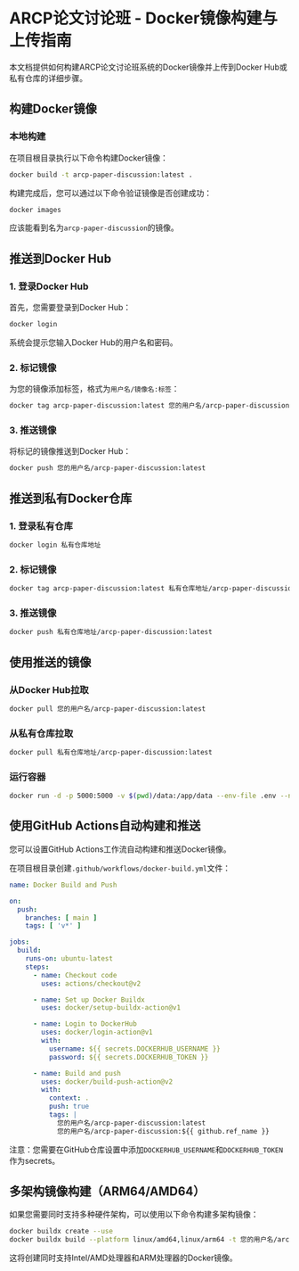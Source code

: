 # ARCP论文讨论班 - Docker镜像构建与上传指南

本文档提供如何构建ARCP论文讨论班系统的Docker镜像并上传到Docker Hub或私有仓库的详细步骤。

## 构建Docker镜像

### 本地构建

在项目根目录执行以下命令构建Docker镜像：

```bash
docker build -t arcp-paper-discussion:latest .
```

构建完成后，您可以通过以下命令验证镜像是否创建成功：

```bash
docker images
```

应该能看到名为`arcp-paper-discussion`的镜像。

## 推送到Docker Hub

### 1. 登录Docker Hub

首先，您需要登录到Docker Hub：

```bash
docker login
```

系统会提示您输入Docker Hub的用户名和密码。

### 2. 标记镜像

为您的镜像添加标签，格式为`用户名/镜像名:标签`：

```bash
docker tag arcp-paper-discussion:latest 您的用户名/arcp-paper-discussion:latest
```

### 3. 推送镜像

将标记的镜像推送到Docker Hub：

```bash
docker push 您的用户名/arcp-paper-discussion:latest
```

## 推送到私有Docker仓库

### 1. 登录私有仓库

```bash
docker login 私有仓库地址
```

### 2. 标记镜像

```bash
docker tag arcp-paper-discussion:latest 私有仓库地址/arcp-paper-discussion:latest
```

### 3. 推送镜像

```bash
docker push 私有仓库地址/arcp-paper-discussion:latest
```

## 使用推送的镜像

### 从Docker Hub拉取

```bash
docker pull 您的用户名/arcp-paper-discussion:latest
```

### 从私有仓库拉取

```bash
docker pull 私有仓库地址/arcp-paper-discussion:latest
```

### 运行容器

```bash
docker run -d -p 5000:5000 -v $(pwd)/data:/app/data --env-file .env --name arcp-paper-discussion 您的用户名/arcp-paper-discussion:latest
```

## 使用GitHub Actions自动构建和推送

您可以设置GitHub Actions工作流自动构建和推送Docker镜像。

在项目根目录创建`.github/workflows/docker-build.yml`文件：

```yaml
name: Docker Build and Push

on:
  push:
    branches: [ main ]
    tags: [ 'v*' ]

jobs:
  build:
    runs-on: ubuntu-latest
    steps:
      - name: Checkout code
        uses: actions/checkout@v2

      - name: Set up Docker Buildx
        uses: docker/setup-buildx-action@v1

      - name: Login to DockerHub
        uses: docker/login-action@v1
        with:
          username: ${{ secrets.DOCKERHUB_USERNAME }}
          password: ${{ secrets.DOCKERHUB_TOKEN }}

      - name: Build and push
        uses: docker/build-push-action@v2
        with:
          context: .
          push: true
          tags: |
            您的用户名/arcp-paper-discussion:latest
            您的用户名/arcp-paper-discussion:${{ github.ref_name }}
```

注意：您需要在GitHub仓库设置中添加`DOCKERHUB_USERNAME`和`DOCKERHUB_TOKEN`作为secrets。

## 多架构镜像构建（ARM64/AMD64）

如果您需要同时支持多种硬件架构，可以使用以下命令构建多架构镜像：

```bash
docker buildx create --use
docker buildx build --platform linux/amd64,linux/arm64 -t 您的用户名/arcp-paper-discussion:latest --push .
```

这将创建同时支持Intel/AMD处理器和ARM处理器的Docker镜像。 
